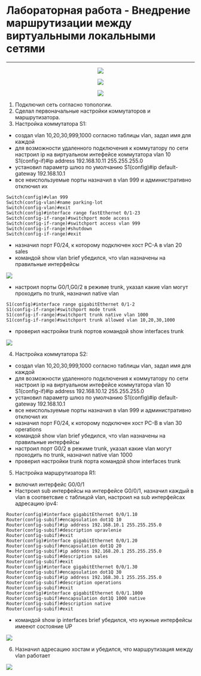 # Лабораторная работа - Внедрение маршрутизации между виртуальными локальными сетями 
_ _ _

<p align="center">
<image src="https://github.com/LLlMEJIb87/OTUS-learning/blob/master/12.%20Vlan/topologiya.PNG">
</p>

<p align="center">
<image src="https://github.com/LLlMEJIb87/OTUS-learning/blob/master/12.%20Vlan/tablica_adresacii.PNG">
</p>

<p align="center">
<image src="https://github.com/LLlMEJIb87/OTUS-learning/blob/master/12.%20Vlan/tablica_vlan.PNG">
</p>

1. Подключил сеть согласно топологии.
2. Сделал первоначальные настройки коммутаторов и маршрутизатора.
3. Настройка коммутатора S1:
- создал vlan 10,20,30,999,1000 согласно таблицы vlan, задал имя для каждой
- для возможности удаленного подключения к коммутатору по сети настроил ip на виртуальном интефейсе коммутатора vlan 10 S1(config-if)#ip address 192.168.10.11 255.255.255.0
- установил параметр шлюз по умолчанию S1(config)#ip default-gateway 192.168.10.1
- все неиспользуемые порты назначил в vlan 999 и административно отключил их
```
Switch(config)#vlan 999
Switch(config-vlan)#name parking-lot
Switch(config-vlan)#exit
Switch(config)#interface range fastEthernet 0/1-23
Switch(config-if-range)#switchport mode access 
Switch(config-if-range)#switchport access vlan 999
Switch(config-if-range)#shutdown 
Switch(config-if-range)#exit
```
- назначил порт F0/24, к которому подключен хост PC-A в vlan 20 sales
- командой show vlan brief убедился, что vlan назначены на правильные интерфейсы

<image src="https://github.com/LLlMEJIb87/OTUS-learning/blob/master/12.%20Vlan/show_vlan_S1.PNG">

- настроил порты G0/1,G0/2 в режиме trunk, указал какие vlan могут проходить по trunk, назначил native vlan
```
S1(config)#interface range gigabitEthernet 0/1-2
S1(config-if-range)#switchport mode trunk
S1(config-if-range)#switchport trunk native vlan 1000
S1(config-if-range)#switchport trunk allowed vlan 10,20,30,1000
```

- проверил  настройки trunk портов командой show interfaces trunk

<image src="https://github.com/LLlMEJIb87/OTUS-learning/blob/master/12.%20Vlan/show_trunk_S1.PNG">

4. Настройка коммутатора S2:
- создал vlan 10,20,30,999,1000 согласно таблицы vlan, задал имя для каждой
- для возможности удаленного подключения к коммутатору по сети настроил ip на виртуальном интефейсе коммутатора vlan 10 S1(config-if)#ip address 192.168.10.12 255.255.255.0
- установил параметр шлюз по умолчанию S1(config)#ip default-gateway 192.168.10.1
- все неиспользуемые порты назначил в vlan 999 и административно отключил их
- назначил порт F0/24, к которому подключен хост PC-B в vlan 30 operations
- командой show vlan brief убедился, что vlan назначены на правильные интерфейсы
- настроил порт G0/2 в режиме trunk, указал какие vlan могут проходить по trunk, назначил native vlan 1000
- проверил  настройки trunk порта командой show interfaces trunk
5. Настройка маршрутизатора R1:
- включил интерфейс G0/0/1
- Настроил sub интерфейсы на интерфейсе G0/0/1, назначил каждый в vlan в соответсвие c таблицой vlan, настроил на sub интерфейсах адресацию ipv4:
```
Router(config)#interface gigabitEthernet 0/0/1.10
Router(config-subif)#encapsulation dot1Q 10
Router(config-subif)#ip address 192.168.10.1 255.255.255.0
Router(config-subif)#description upravlenie
Router(config-subif)#exit
Router(config)#interface gigabitEthernet 0/0/1.20
Router(config-subif)#encapsulation dot1Q 20
Router(config-subif)#ip address 192.168.20.1 255.255.255.0
Router(config-subif)#description sales
Router(config-subif)#exit
Router(config)#interface gigabitEthernet 0/0/1.30
Router(config-subif)#encapsulation dot1Q 30
Router(config-subif)#ip address 192.168.30.1 255.255.255.0
Router(config-subif)#description operations
Router(config-subif)#exit
Router(config)#interface gigabitEthernet 0/0/1.1000
Router(config-subif)#encapsulation dot1Q 1000 native
Router(config-subif)#description native
Router(config-subif)#exit
```
- командой show ip interfaces brief убедился, что нужные интерфейсы имееют состояние UP

<image src="https://github.com/LLlMEJIb87/OTUS-learning/blob/master/12.%20Vlan/show_interfaces_r1.PNG">

6. Назначил адресацию хостам и убедился, что маршрутизация между vlan работает

<image src="https://github.com/LLlMEJIb87/OTUS-learning/blob/master/12.%20Vlan/ping_A_to_B.PNG">

